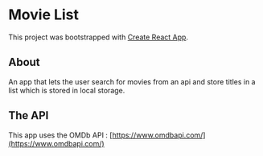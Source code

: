 # Movie List

This project was bootstrapped with [Create React App](https://github.com/facebook/create-react-app).

## About

An app that lets the user search for movies from an api and store titles in a list which is stored in local storage.

## The API

This app uses the OMDb API : [https://www.omdbapi.com/](https://www.omdbapi.com/)
